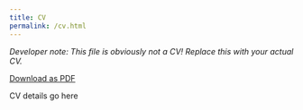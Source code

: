 ```yaml
---
title: CV
permalink: /cv.html
---
```


*Developer note: This file is obviously not a CV! Replace this with your actual CV.*

[Download as PDF](documents/CynicalTheories_PunishedOtto.pdf)

CV details go here